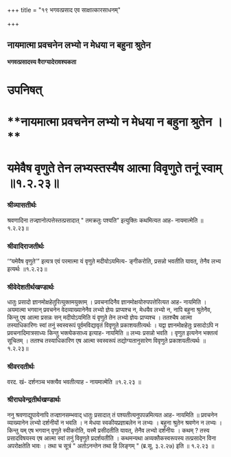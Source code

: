 +++
title = "१९ भगवत्प्रसाद एव साक्षात्कारसाधनम्"

+++


## नायमात्मा प्रवचनेन लभ्यो न मेधया न बहुना श्रुतेन

**भगवत्प्रसादस्य वैराग्यादेरावश्यकता**

# **उपनिषत्**

# **नायमात्मा प्रवचनेन लभ्यो न मेधया न बहुना श्रुतेन । **

# **यमेवैष वृणुते तेन लभ्यस्तस्यैष आत्मा विवृणुते तनूं स्वाम् ॥१.२.२३॥**

### **श्रीव्यासतीर्थः**

श्रवणादिना तज्ज्ञानोत्पत्तेस्तत्प्रसादात् " तमक्रतुः पश्यति” इत्युक्तिः कथमित्यत आह- नायमात्मेति ॥ १.२.२३॥

### **श्रीवादिराजतीर्थः**

‘“यमेवैष वृणुते’” इत्यत्र एवं परमात्मा यं वृणुते मदीयोऽयमित्य- ङ्गीकरोति, प्रसन्नो भवतीति यावत्, तेनैव लभ्य इत्यर्थः ॥१.२.२३॥

### **श्रीवेदेशतीर्थखण्डार्थः**

धातुः प्रसादो ज्ञानमोक्षहेतुरित्युक्तमयुक्तम् । प्रवचनादिनैव ज्ञानमोक्षयोरुपपत्तेरित्यत आह- नायमिति । अयमात्मा भगवान् प्रवचनेन वेदव्याख्यानेनैव लभ्यो ज्ञेयः प्राप्यश्च न, मेधयैव लभ्यो न, नापि बहुना श्रुतेनैव, किन्तु एष आत्मा प्रसन्नः सन् मदीयोऽयमिति यं वृणुते तेन लभ्यो ज्ञेयः प्राप्यश्च । ततश्चैष आत्मा तस्याधिकारिणः स्वां तनुं स्वस्वरूपं पूर्वमविद्यावृतं विवृणुते प्रकाशयतीत्यर्थः । यद्वा ज्ञानमोक्षहेतुः प्रसादोऽपि न प्रवचनादिमात्रसाध्यः किन्तु भक्त्येकसाध्य इत्याह- नायमिति ॥ लभ्यः प्रसन्नो भवति । वृणुत इत्यनेन भक्तत्वं सूचितम् । ततश्च तस्याधिकारिण एष आत्मा स्वस्वरूपं तद्योग्यतानुसारेण विवृणुते प्रकाशयतीत्यर्थः ॥१.२.२३॥

### **श्रीवरदतीर्थः**

वरद. खं- दर्शनञ्च भक्त्यैव भवतीत्याह - नायमात्मेति ॥१.२.२३ ॥

### **श्रीराघवेन्द्रतीर्थखण्डार्थः**

ननु श्रवणाद्युपायेनापि तज्ज्ञानसम्भवाद् धातुः प्रसादात् तं पश्यतीत्यनुपपन्नमित्यत आह- नायमिति ॥ प्रवचनेन व्याख्यानेन लभ्यो दर्शनीयों न भवति । न मेधया स्वकीयप्रज्ञाबलेन न लभ्यः । बहुना श्रुतेन श्रवणेन न लभ्यः । किन्तु यम् एष भगवान् वृणुते स्वीकरोति, यस्मै प्रसीदतीति यावत्, तेनैव लभ्यो दर्शनीयः । कथम् ? तस्य प्रसादविषयस्य एष आत्मा स्वां तनुं विवृणुते प्रदर्शयतीति । कथमन्यथा अव्यक्तैकस्वरूपस्य तत्प्रसादेन विना अपरोक्षतेति भावः । तथा च सूत्रं " अतोऽनन्तेन तथा हि लिङ्गम् " (ब्र.सू. ३.२.२७) इति ॥ १.२.२३ ॥

